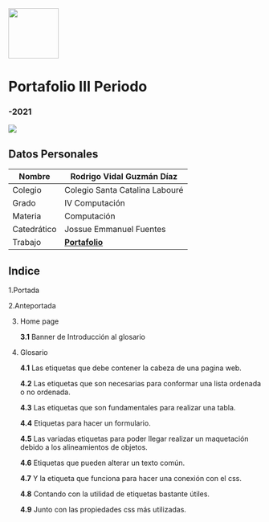 <img width="100px" src="https://jefuentes80.github.io/starup_scl/img/logo_SCL%20(3).png">
<h1> Portafolio III Periodo</h3>
<h3> -2021</h3>

<img width:200px src="https://images.unsplash.com/photo-1542831371-29b0f74f9713?ixid=MnwxMjA3fDB8MHxwaG90by1wYWdlfHx8fGVufDB8fHx8&ixlib=rb-1.2.1&auto=format&fit=crop&w=750&q=80">

## Datos Personales
| Nombre  | Rodrigo Vidal Guzmán Díaz  |
| ------------ | ------------ |
|  Colegio |  Colegio  Santa Catalina Labouré  |
| Grado  |  IV Computación |
| Materia  | Computación  |
| Catedrático  |  Jossue Emmanuel Fuentes |
| Trabajo  |  <a href="https://rodrigovidalguzmandiaz.github.io/Ejercicio_2/"><strong>Portafolio</strong></a> |
## Indice
1.Portada

2.Anteportada

3. Home page

      **3.1** Banner de Introducción al glosario

4. Glosario

    **4.1** Las etiquetas que debe contener la cabeza de una pagina web.

      **4.2**  Las etiquetas que son necesarias para conformar una lista ordenada o no ordenada.

      **4.3**	Las etiquetas que son fundamentales para realizar una tabla.

      **4.4**	Etiquetas para hacer un formulario.

      **4.5**	Las variadas etiquetas para poder llegar realizar un
maquetación debido a los alineamientos de objetos.

      **4.6**	Etiquetas que pueden alterar un texto común.

      **4.7**	Y la etiqueta que funciona para hacer una conexión con el css.

      **4.8**	Contando con la utilidad de etiquetas bastante útiles.

      **4.9**	Junto con las propiedades css más utilizadas.

